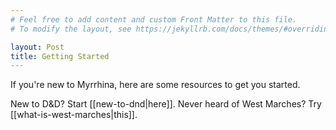 ```yaml
---
# Feel free to add content and custom Front Matter to this file.
# To modify the layout, see https://jekyllrb.com/docs/themes/#overriding-theme-defaults

layout: Post
title: Getting Started
---
```


If you're new to Myrrhina, here are some resources to get you started.

New to D&D? Start [[new-to-dnd|here]]. Never heard of West Marches? Try [[what-is-west-marches|this]].
